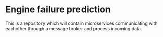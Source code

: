 # Engine failure prediction

This is a repository which will contain microservices communicating with eachother through a message broker and process incoming data.
